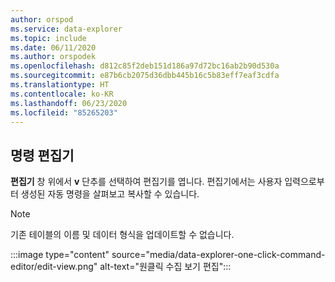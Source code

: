```yaml
---
author: orspod
ms.service: data-explorer
ms.topic: include
ms.date: 06/11/2020
ms.author: orspodek
ms.openlocfilehash: d812c85f2deb151d186a97d72bc16ab2b90d530a
ms.sourcegitcommit: e87b6cb2075d36dbb445b16c5b83eff7eaf3cdfa
ms.translationtype: HT
ms.contentlocale: ko-KR
ms.lasthandoff: 06/23/2020
ms.locfileid: "85265203"
---
```

## <a name="command-editor"></a>명령 편집기

 **편집기** 창 위에서 **v** 단추를 선택하여 편집기를 엽니다. 편집기에서는 사용자 입력으로부터 생성된 자동 명령을 살펴보고 복사할 수 있습니다. 

> [!NOTE]
> 기존 테이블의 이름 및 데이터 형식을 업데이트할 수 없습니다.

:::image type="content" source="media/data-explorer-one-click-command-editor/edit-view.png" alt-text="원클릭 수집 보기 편집":::
